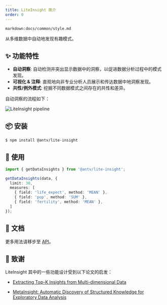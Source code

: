 ```yaml
---
title: LiteInsight 简介
order: 0
---
```


`markdown:docs/common/style.md`

<div class="doc-md">

从多维数据中自动地发现有趣模式。

</div>


## ✨ 功能特性

* **自动洞察**: 自动检测并突出显示数据中的洞察，以促进数据分析过程中的模式发现。
* **可视化 & 注释**: 直观地向非专业分析人员展示和传达数据中地洞察发现。
* **共性/例外模式**: 挖掘不同数据模式之间存在的共性和差异。

自动洞察的流程如下：

<img src='https://gw.alipayobjects.com/zos/antfincdn/nLmy8%26OiOh/li-pipeline-zh.jpg' alt='LiteInsight pipeline' />

## 📦 安装

```bash
$ npm install @antv/lite-insight
```

## 🔨 使用


```ts
import { getDataInsights } from '@antv/lite-insight';

getDataInsights(data, {
  limit: 30,
  measures: [
    { field: 'life_expect', method: 'MEAN' },
    { field: 'pop', method: 'SUM' },
    { field: 'fertility', method: 'MEAN' },
  ]
});
```


## 📖 文档

更多用法请移步至 [API](../../api/lite-insight/auto-insights)。

## 🧷 致谢
LiteInsight 其中的一些功能设计受到以下论文的启发：

- [Extracting Top-K Insights from Multi-dimensional Data](https://www.microsoft.com/en-us/research/uploads/prod/2017/02/Insights_SIGMOD17.pdf)


- [MetaInsight: Automatic Discovery of Structured Knowledge for Exploratory Data Analysis](https://www.microsoft.com/en-us/research/uploads/prod/2021/03/rdm337-maA.pdf)

</div>
